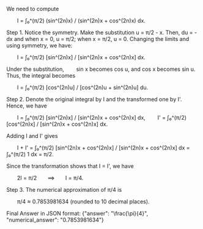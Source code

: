 We need to compute

  I = ∫₀^(π/2) (sin^(2n)x) / (sin^(2n)x + cos^(2n)x) dx.

Step 1. Notice the symmetry. Make the substitution u = π/2 - x. Then, du = -dx and when x = 0, u = π/2; when x = π/2, u = 0. Changing the limits and using symmetry, we have:

  I = ∫₀^(π/2) [sin^(2n)x] / [sin^(2n)x + cos^(2n)x] dx.

Under the substitution,
  sin x becomes cos u, and cos x becomes sin u.
Thus, the integral becomes

  I = ∫₀^(π/2) [cos^(2n)u] / [cos^(2n)u + sin^(2n)u] du.

Step 2. Denote the original integral by I and the transformed one by I'. Hence, we have

  I = ∫₀^(π/2) [sin^(2n)x] / [sin^(2n)x + cos^(2n)x] dx,
  I' = ∫₀^(π/2) [cos^(2n)x] / [sin^(2n)x + cos^(2n)x] dx.

Adding I and I' gives

  I + I' = ∫₀^(π/2) [sin^(2n)x + cos^(2n)x] / [sin^(2n)x + cos^(2n)x] dx = ∫₀^(π/2) 1 dx = π/2.

Since the transformation shows that I = I', we have

  2I = π/2  ⟹  I = π/4.

Step 3. The numerical approximation of π/4 is

  π/4 ≈ 0.7853981634 (rounded to 10 decimal places).

Final Answer in JSON format:
{"answer": "\\frac{\\pi}{4}", "numerical_answer": "0.7853981634"}
